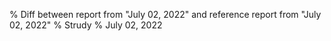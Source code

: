 % Diff between report from "July 02, 2022" and reference report from "July 02, 2022"
% Strudy
% July 02, 2022


